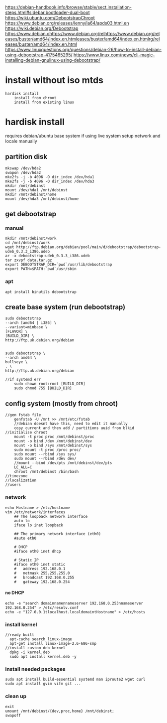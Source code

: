 https://debian-handbook.info/browse/stable/sect.installation-steps.html#sidebar.bootloader-dual-boot
https://wiki.ubuntu.com/DebootstrapChroot
https://www.debian.org/releases/lenny/ia64/apds03.html.en
https://wiki.debian.org/Debootstrap
https://www.debian.ohttps://www.debian.org/relhttps://www.debian.org/releases/buster/amd64/index.en.htmleases/buster/amd64/index.en.htmlrg/releases/buster/amd64/index.en.html
https://www.linuxquestions.org/questions/debian-26/how-to-install-debian-using-debootstrap-4175465295/
https://www.linux.com/news/cli-magic-installing-debian-gnulinux-using-debootstrap/

# install without iso mtds
    hardisk install
        install from chroot
        install from existing linux

# hardisk install
requires debian/ubuntu base system
if using live system setup network and locale manually

## partition disk
    mkswap /dev/hda2
    swapon /dev/hda2
    mke2fs -j -b 4096 -O dir_index /dev/hda1
    mke2fs -j -b 4096 -O dir_index /dev/hda3
    mkdir /mnt/debinst
    mount /dev/hda1 /mnt/debinst
    mkdir /mnt/debinst/home
    mount /dev/hda3 /mnt/debinst/home

## get debootstrap
### manual
    mkdir /mnt/debinst/work
    cd /mnt/debinst/work
    wget http://ftp.debian.org/debian/pool/main/d/debootstrap/debootstrap-udeb_0.3.3_i386.udeb
    ar -x debootstrap-udeb_0.3.3_i386.udeb
    tar zxvpf data.tar.gz
    export DEBOOTSTRAP_DIR=`pwd`/usr/lib/debootstrap
    export PATH=$PATH:`pwd`/usr/sbin
### apt 
    apt install binutils debootstrap

## create base system (run debootstrap)
    sudo debootstrap 
    --arch [amd64 | i386] \
    --variant=minbase \
    [FLAVOR] \
    [BUILD_DIR] \
    http://ftp.uk.debian.org/debian


    sudo debootstrap \
    --arch amd64 \
    bullseye \
    . \
    http://ftp.uk.debian.org/debian

    //if systemd err
        sudo chown root:root [BUILD_DIR]
        sudo chmod 755 [BUILD_DIR]

## config system (mostly from chroot)
    //gen fstab file
        genfstab -U /mnt >> /mnt/etc/fstab
        //debian doesnt have this, need to edit it manually
        copy current and then add / partitions uuid from blkid
    //initialise chroot
        mount -t proc proc /mnt/debinst/proc
        mount -o bind /dev /mnt/debinst/dev
        mount -o bind /sys /mnt/debinst/sys
        sudo mount -t proc /proc proc/
        sudo mount --rbind /sys sys/
        sudo mount --rbind /dev dev/
        //mount --bind /dev/pts /mnt/debinst/dev/pts
        LC_ALL=C 
        chroot /mnt/debinst /bin/bash
    //timezone
    //localization
    //users

### network
    echo Hostname > /etc/hostname 
    vim /etc/network/interfaces
        ## The loopback network interface
        auto lo
        iface lo inet loopback

        ## The primary network interface (eth0)
        #auto eth0

        # DHCP
        #iface eth0 inet dhcp

        # Static IP
        #iface eth0 inet static
        #	address 192.168.0.1
        #	netmask 255.255.255.0
        # 	broadcast 192.168.0.255
        #	gateway 192.168.0.254
#### no DHCP
    echo -e "search domainnamennameserver 192.168.0.253nnameserver 192.168.0.254" > /etc/resolv.conf
    echo -e "127.0.0.1tlocalhost.localdomaintHostname" > /etc/hosts

### install kernel
    //ready built
      apt-cache search linux-image
      apt-get install linux-image-2.6-686-smp
    //install custom deb kernel
      dpkg -i kernel.deb
      sudo apt install kernel.deb -y

### install needed packages
    sudo apt install build-essential systemd man iproute2 wget curl
    sudo apt install gvim vifm git ...

### clean up
    exit
    umount /mnt/debinst/{dev,proc,home} /mnt/debinst;
    swapoff
